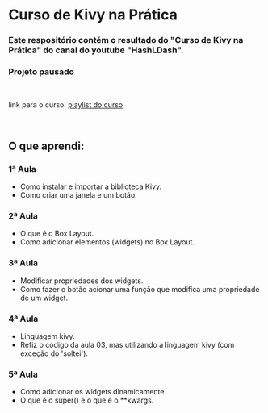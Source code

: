 # Curso de Kivy na Prática

### Este respositório contém o resultado do "Curso de Kivy na Prática" do canal do youtube "HashLDash".

### Projeto pausado

<br>

link para o curso: <a href="https://www.youtube.com/watch?v=WiyF3VsL5dY&list=PLsMpSZTgkF5AV1FmALMgW8W-TvrfR3nrs">playlist do curso</a>

<br>

## O que aprendi:

### 1ª Aula
<p> 
    <ul>
        <li>Como instalar e importar a biblioteca Kivy.</li>
        <li>Como criar uma janela e um botão.</li>
    </ul>
</p>

### 2ª Aula
<p> 
    <ul>
        <li>O que é o Box Layout.</li>
        <li>Como adicionar elementos (widgets) no Box Layout.</li>
    </ul>
</p>

### 3ª Aula
<p> 
    <ul>
        <li>Modificar propriedades dos widgets. </li>
        <li>Como fazer o botão acionar uma função que modifica uma propriedade de um widget.</li>
    </ul>
</p>

### 4ª Aula
<p> 
    <ul>
        <li>Linguagem kivy. </li>
        <li>Refiz o código da aula 03, mas utilizando a linguagem kivy (com exceção do 'soltei').</li>
    </ul>
</p>

### 5ª Aula
<p> 
    <ul>
        <li>Como adicionar os widgets dinamicamente. </li>
        <li>O que é o super() e o que é o **kwargs.</li>
    </ul>
</p>
